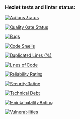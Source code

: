 ### Hexlet tests and linter status:
[![Actions Status](https://github.com/liar74ru/php-project-45/actions/workflows/hexlet-check.yml/badge.svg)](https://github.com/liar74ru/php-project-45/actions)

[![Quality Gate Status](https://sonarcloud.io/api/project_badges/measure?project=liar74ru_php-project-45&metric=alert_status)](https://sonarcloud.io/summary/new_code?id=liar74ru_php-project-45)

[![Bugs](https://sonarcloud.io/api/project_badges/measure?project=liar74ru_php-project-45&metric=bugs)](https://sonarcloud.io/summary/new_code?id=liar74ru_php-project-45)

[![Code Smells](https://sonarcloud.io/api/project_badges/measure?project=liar74ru_php-project-45&metric=code_smells)](https://sonarcloud.io/summary/new_code?id=liar74ru_php-project-45)

[![Duplicated Lines (%)](https://sonarcloud.io/api/project_badges/measure?project=liar74ru_php-project-45&metric=duplicated_lines_density)](https://sonarcloud.io/summary/new_code?id=liar74ru_php-project-45)

[![Lines of Code](https://sonarcloud.io/api/project_badges/measure?project=liar74ru_php-project-45&metric=ncloc)](https://sonarcloud.io/summary/new_code?id=liar74ru_php-project-45)

[![Reliability Rating](https://sonarcloud.io/api/project_badges/measure?project=liar74ru_php-project-45&metric=reliability_rating)](https://sonarcloud.io/summary/new_code?id=liar74ru_php-project-45)

[![Security Rating](https://sonarcloud.io/api/project_badges/measure?project=liar74ru_php-project-45&metric=security_rating)](https://sonarcloud.io/summary/new_code?id=liar74ru_php-project-45)

[![Technical Debt](https://sonarcloud.io/api/project_badges/measure?project=liar74ru_php-project-45&metric=sqale_index)](https://sonarcloud.io/summary/new_code?id=liar74ru_php-project-45)

[![Maintainability Rating](https://sonarcloud.io/api/project_badges/measure?project=liar74ru_php-project-45&metric=sqale_rating)](https://sonarcloud.io/summary/new_code?id=liar74ru_php-project-45)

[![Vulnerabilities](https://sonarcloud.io/api/project_badges/measure?project=liar74ru_php-project-45&metric=vulnerabilities)](https://sonarcloud.io/summary/new_code?id=liar74ru_php-project-45)